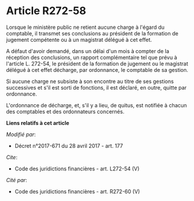 # Article R272-58

Lorsque le ministère public ne retient aucune charge à l'égard du comptable, il transmet ses conclusions au président de la
formation de jugement compétente ou à un magistrat délégué à cet effet. 

A défaut d'avoir demandé, dans un délai d'un mois à compter de la réception des conclusions, un rapport complémentaire tel
que prévu à l'article L. 272-54, le président de la formation de jugement ou le magistrat délégué à cet effet décharge, par
ordonnance, le comptable de sa gestion. 

Si aucune charge ne subsiste à son encontre au titre de ses gestions successives et s'il est sorti de fonctions, il est
déclaré, en outre, quitte par ordonnance. 

L'ordonnance de décharge, et, s'il y a lieu, de quitus, est notifiée à chacun des comptables et des ordonnateurs concernés.

**Liens relatifs à cet article**

_Modifié par_:

  - Décret n°2017-671 du 28 avril 2017 - art. 177

_Cite_:

  - Code des juridictions financières - art. L272-54 (V)

_Cité par_:

  - Code des juridictions financières - art. R272-60 (V)
